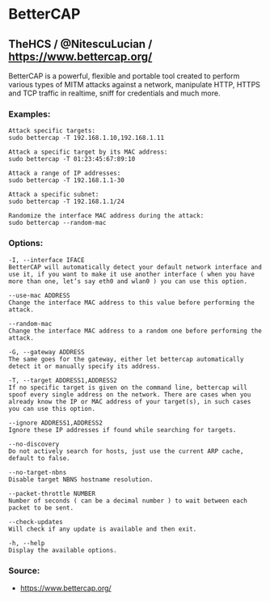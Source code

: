 # BetterCAP
## TheHCS / @NitescuLucian / https://www.bettercap.org/

BetterCAP is a powerful, flexible and portable tool created to perform various types of MITM attacks against a network, manipulate HTTP, HTTPS and TCP traffic in realtime, sniff for credentials and much more.

### Examples:

```
Attack specific targets:
sudo bettercap -T 192.168.1.10,192.168.1.11

Attack a specific target by its MAC address:
sudo bettercap -T 01:23:45:67:89:10

Attack a range of IP addresses:
sudo bettercap -T 192.168.1.1-30

Attack a specific subnet:
sudo bettercap -T 192.168.1.1/24

Randomize the interface MAC address during the attack:
sudo bettercap --random-mac

```

### Options:

```
-I, --interface IFACE
BetterCAP will automatically detect your default network interface and use it, if you want to make it use another interface ( when you have more than one, let’s say eth0 and wlan0 ) you can use this option.

--use-mac ADDRESS
Change the interface MAC address to this value before performing the attack.

--random-mac
Change the interface MAC address to a random one before performing the attack.

-G, --gateway ADDRESS
The same goes for the gateway, either let bettercap automatically detect it or manually specify its address.

-T, --target ADDRESS1,ADDRESS2
If no specific target is given on the command line, bettercap will spoof every single address on the network. There are cases when you already know the IP or MAC address of your target(s), in such cases you can use this option.

--ignore ADDRESS1,ADDRESS2
Ignore these IP addresses if found while searching for targets.

--no-discovery
Do not actively search for hosts, just use the current ARP cache, default to false.

--no-target-nbns
Disable target NBNS hostname resolution.

--packet-throttle NUMBER
Number of seconds ( can be a decimal number ) to wait between each packet to be sent.

--check-updates
Will check if any update is available and then exit.

-h, --help
Display the available options.
```

### Source:
* https://www.bettercap.org/
